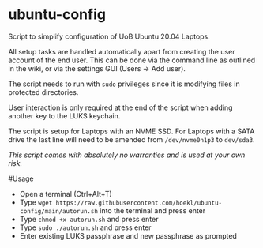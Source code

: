 # ubuntu-config

Script to simplify configuration of UoB Ubuntu 20.04 Laptops.


All setup tasks are handled automatically apart from creating the user account of the end user. This can be done via the command line as outlined in the wiki, or via the settings GUI (Users -> Add user).

The script needs to run with ```sudo``` privileges since it is modifying files in protected directories.

User interaction is only required at the end of the script when adding another key to the LUKS keychain.

The script is setup for Laptops with an NVME SSD. For Laptops with a SATA drive the last line will need to be amended from ```/dev/nvme0n1p3``` to ```dev/sda3```.

*This script comes with absolutely no warranties and is used at your own risk.*


#Usage

- Open a terminal (Ctrl+Alt+T)
- Type ```wget https://raw.githubusercontent.com/hoekl/ubuntu-config/main/autorun.sh``` into the terminal and press enter
- Type ```chmod +x autorun.sh``` and press enter
- Type ```sudo ./autorun.sh``` and press enter
- Enter existing LUKS passphrase and new passphrase as prompted

